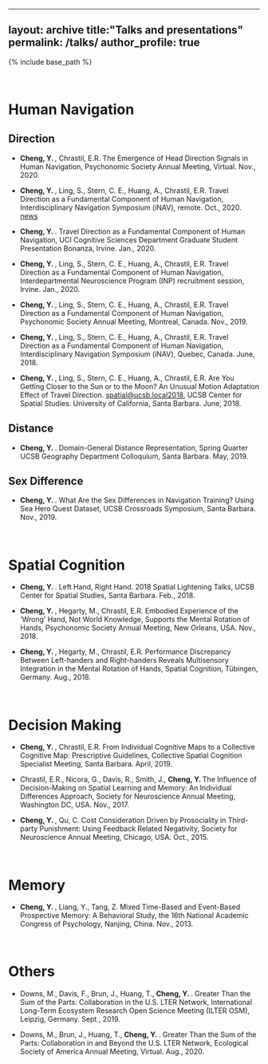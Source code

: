 
---
layout: archive
title:"Talks and presentations"
permalink: /talks/
author_profile: true
---

{% include base_path %}

<br> 

Human Navigation
======

Direction
-----------
* <b>Cheng, Y. </b>, Chrastil, E.R. The Emergence of Head Direction Signals in Human Navigation, Psychonomic Society Annual Meeting, Virtual. Nov., 2020.

* <b>Cheng, Y. </b>, Ling, S., Stern, C. E., Huang, A., Chrastil, E.R. Travel Direction as a Fundamental Component of Human Navigation, Interdisciplinary Navigation Symposium (iNAV), remote. Oct., 2020. [news](/posts/2020/10/blog-post-2/)

* <b>Cheng, Y. </b>. Travel Direction as a Fundamental Component of Human Navigation, UCI Cognitive Sciences Department Graduate Student Presentation Bonanza, Irvine. Jan., 2020.

* <b>Cheng, Y. </b>, Ling, S., Stern, C. E., Huang, A., Chrastil, E.R. Travel Direction as a Fundamental Component of Human Navigation, Interdepartmental Neuroscience Program (INP) recruitment session, Irvine. Jan., 2020.

* <b>Cheng, Y. </b>, Ling, S., Stern, C. E., Huang, A., Chrastil, E.R. Travel Direction as a Fundamental Component of Human Navigation, Psychonomic Society Annual Meeting, Montreal, Canada. Nov., 2019.

* <b>Cheng, Y. </b>, Ling, S., Stern, C. E., Huang, A., Chrastil, E.R. Travel Direction as a Fundamental Component of Human Navigation, Interdisciplinary Navigation Symposium (iNAV), Quebec, Canada. June, 2018.

* <b>Cheng, Y. </b>, Ling, S., Stern, C. E., Huang, A., Chrastil, E.R. Are You Getting Closer to the Sun or to the Moon? An Unusual Motion Adaptation Effect of Travel Direction. spatial@ucsb.local2018, UCSB Center for Spatial Studies. University of California, Santa Barbara. June, 2018.

Distance
-----------
* <b>Cheng, Y. </b>. Domain-General Distance Representation, Spring Quarter UCSB Geography Department Colloquium, Santa Barbara. May, 2019.

Sex Difference
------
* <b>Cheng, Y. </b>. What Are the Sex Differences in Navigation Training? Using Sea Hero Quest Dataset, UCSB Crossroads Symposium, Santa Barbara. Nov., 2019.

<br>

Spatial Cognition
======
* <b>Cheng, Y. </b>. Left Hand, Right Hand. 2018 Spatial Lightening Talks, UCSB Center for Spatial Studies, Santa Barbara. Feb., 2018. 

* <b>Cheng, Y. </b>, Hegarty, M., Chrastil, E.R. Embodied Experience of the ‘Wrong’ Hand, Not World Knowledge, Supports the Mental Rotation of Hands, Psychonomic Society Annual Meeting, New Orleans, USA. Nov., 2018.

* <b>Cheng, Y. </b>, Hegarty, M., Chrastil, E.R. Performance Discrepancy Between Left-handers and Right-handers Reveals Multisensory Integration in the Mental Rotation of Hands, Spatial Cognition, Tübingen, Germany. Aug., 2018.

<br>

Decision Making
======
* <b>Cheng, Y. </b>, Chrastil, E.R. From Individual Cognitive Maps to a Collective Cognitive Map: Prescriptive Guidelines, Collective Spatial Cognition Specialist Meeting, Santa Barbara. April, 2019.

* Chrastil, E.R., Nicora, G., Davis, R., Smith, J., <b>Cheng, Y. </b> The Influence of Decision-Making on Spatial Learning and Memory: An Individual Differences Approach, Society for Neuroscience Annual Meeting, Washington DC, USA. Nov., 2017.

* <b>Cheng, Y. </b>, Qu, C. Cost Consideration Driven by Prosociality in Third-party Punishment: Using Feedback Related Negativity, Society for Neuroscience Annual Meeting, Chicago, USA. Oct., 2015.

<br>

Memory
======
* <b>Cheng, Y. </b>, Liang, Y., Tang, Z. Mixed Time-Based and Event-Based Prospective Memory: A Behavioral Study, the 16th National Academic Congress of Psychology, Nanjing, China. Nov., 2013. 

<br>

Others
=====
* Downs, M., Davis, F., Brun, J., Huang, T., <b>Cheng, Y. </b>. Greater Than the Sum of the Parts: Collaboration in the U.S. LTER Network, International Long-Term Ecosystem Research Open Science Meeting (ILTER OSM), Leipzig, Germany. Sept., 2019.

* Downs, M., Brun, J., Huang, T., <b>Cheng, Y. </b>. Greater Than the Sum of the Parts: Collaboration in and Beyond the U.S. LTER Network, Ecological Society of America Annual Meeting, Virtual. Aug., 2020.
